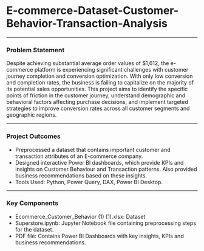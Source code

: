 # E-commerce-Dataset-Customer-Behavior-Transaction-Analysis
______________________________________________________________________________________________________________________________________________________________________________________________________________________________________
### Problem Statement
Despite achieving substantial average order values of $1,612, the e-commerce platform is experiencing significant challenges with customer journey completion and conversion optimization. With only low conversion and completion rates, the business is failing to capitalize on the majority of its potential sales opportunities. This project aims to identify the specific points of friction in the customer journey, understand demographic and behavioral factors affecting purchase decisions, and implement targeted strategies to improve conversion rates across all customer segments and geographic regions.
______________________________________________________________________________________________________________________________________________________________________________________________________________________________________
### Project Outcomes
- Preprocessed a dataset that contains important customer and transaction attributes of an E-commerce company.
- Designed interactive Power BI dashboards, which provide KPIs and insights on Customer Behaviour and Transaction patterns. Also provided business recommendations based on these insights.
- Tools Used: Python, Power Query, DAX, Power BI Desktop.
_______________________________________________________________________________________________________________________________________________________________________________________________________________________________________
### Key Components
- Ecommerce_Customer_Behavior (1) (1).xlsx: Dataset
- Superstore.ipynb: Jupyter Notebook file containing preprocessing steps for the dataset.
- PDF file: Contains Power BI Dashboards with key insights, KPIs and business recommendations.
